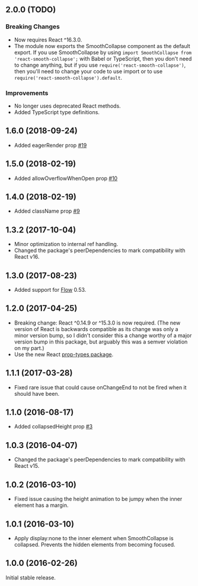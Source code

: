 ## 2.0.0 (TODO)

### Breaking Changes
* Now requires React ^16.3.0.
* The module now exports the SmoothCollapse component as the default export. If you use SmoothCollapse by using `import SmoothCollapse from 'react-smooth-collapse';` with Babel or TypeScript, then you don't need to change anything, but if you use `require('react-smooth-collapse')`, then you'll need to change your code to use import or to use `require('react-smooth-collapse').default`.

### Improvements
* No longer uses deprecated React methods.
* Added TypeScript type definitions.

## 1.6.0 (2018-09-24)

* Added eagerRender prop [#19](https://github.com/StreakYC/react-smooth-collapse/pull/19)

## 1.5.0 (2018-02-19)

* Added allowOverflowWhenOpen prop [#10](https://github.com/StreakYC/react-smooth-collapse/issues/10)

## 1.4.0 (2018-02-19)

* Added className prop [#9](https://github.com/StreakYC/react-smooth-collapse/pull/9)

## 1.3.2 (2017-10-04)

* Minor optimization to internal ref handling.
* Changed the package's peerDependencies to mark compatibility with React v16.

## 1.3.0 (2017-08-23)

* Added support for [Flow](https://flow.org/) 0.53.

## 1.2.0 (2017-04-25)

* Breaking change: React ^0.14.9 or ^15.3.0 is now required. (The new version of React is backwards compatible as its change was only a minor version bump, so I didn't consider this a change worthy of a major version bump in this package, but arguably this was a semver violation on my part.)
* Use the new React [prop-types package](https://reactjs.org/docs/typechecking-with-proptypes.html).

## 1.1.1 (2017-03-28)

* Fixed rare issue that could cause onChangeEnd to not be fired when it should have been.

## 1.1.0 (2016-08-17)

* Added collapsedHeight prop [#3](https://github.com/StreakYC/react-smooth-collapse/issues/3)

## 1.0.3 (2016-04-07)

* Changed the package's peerDependencies to mark compatibility with React v15.

## 1.0.2 (2016-03-10)

* Fixed issue causing the height animation to be jumpy when the inner element has
  a margin.

## 1.0.1 (2016-03-10)

* Apply display:none to the inner element when SmoothCollapse is collapsed.
  Prevents the hidden elements from becoming focused.

## 1.0.0 (2016-02-26)

Initial stable release.

